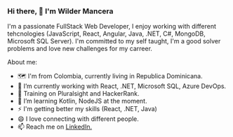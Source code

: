 ### Hi there, 👋 I'm Wilder Mancera

I'm a passionate FullStack Web Developer, I enjoy working with different tehcnologies (JavaScript, React, Angular, Java, .NET, C#, MongoDB, Microsoft SQL Server). I'm committed to my self taught, I'm a good solver problems and love new challenges for my carreer.

About me:

- 🗺 I'm from Colombia, currently living in Republica Dominicana.
- 🔭 I’m currently working with React, .NET, Microsoft SQL, Azure DevOps.
- 🥋 Training on Pluralsight and HackerRank.
- 🌱 I’m learning Kotlin, NodeJS at the moment.
- ⚡ I'm getting better my skills (React, .NET, Java)
- 😄 I love connecting with different people.
- 📫 Reach me on [LinkedIn.](https://www.linkedin.com/in/wilder-mancera/)
